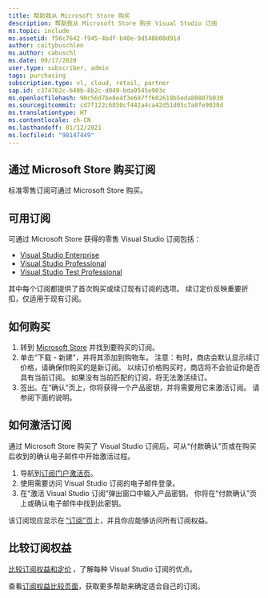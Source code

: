 ```yaml
---
title: 帮助我从 Microsoft Store 购买
description: 帮助我从 Microsoft Store 购买 Visual Studio 订阅
ms.topic: include
ms.assetid: f56c7642-f945-4bdf-b48e-9d548b08d91d
author: caitybuschlen
ms.author: cabuschl
ms.date: 09/17/2020
user.type: subscriber, admin
tags: purchasing
subscription.type: vl, cloud, retail, partner
sap.id: c374762c-640b-8b2c-d049-bda9545e903c
ms.openlocfilehash: 90c56d7be8e4f3e687ff602619b5eda80807b030
ms.sourcegitcommit: cd7f122c6850cf442a4ca42d51d05c7a8fe9038d
ms.translationtype: HT
ms.contentlocale: zh-CN
ms.lasthandoff: 01/12/2021
ms.locfileid: "98147449"
---
```

## <a name="purchase-subscriptions-through-microsoft-store"></a>通过 Microsoft Store 购买订阅 

标准零售订阅可通过 Microsoft Store 购买。  

## <a name="subscriptions-available"></a>可用订阅 

可通过 Microsoft Store 获得的零售 Visual Studio 订阅包括： 

* [Visual Studio Enterprise](https://www.microsoft.com/p/visual-studio-enterprise-subscription/dg7gmgf0dst4?activetab=pivot%3aoverviewtab)
* [Visual Studio Professional](https://www.microsoft.com/p/visual-studio-professional-subscription/dg7gmgf0dst3?activetab=pivot%3aoverviewtab) 
* [Visual Studio Test Professional](https://www.microsoft.com/p/visual-studio-test-professional-subscription/dg7gmgf0dst6?activetab=pivot%3aoverviewtab)

其中每个订阅都提供了首次购买或续订现有订阅的选项。 续订定价反映重要折扣，仅适用于现有订阅。  

## <a name="how-to-purchase"></a>如何购买 

1. 转到 [Microsoft Store](https://www.microsoft.com/store) 并找到要购买的订阅。
1. 单击“下载 - 新建”，并将其添加到购物车。 注意：有时，商店会默认显示续订价格，请确保你购买的是新订阅。 以续订价格购买时，商店将不会验证你是否具有当前订阅。 如果没有当前匹配的订阅，将无法激活续订。
1. 签出。在“确认”页上，你将获得一个产品密钥，并将需要用它来激活订阅。 请参阅下面的说明。 

## <a name="how-to-activate-your-subscription"></a>如何激活订阅 

通过 Microsoft Store 购买了 Visual Studio 订阅后，可从“付款确认”页或在购买后收到的确认电子邮件中开始激活过程。 

1. 导航到[订阅门户激活页](https://my.visualstudio.com/subscriptions/activate)。
1. 使用需要访问 Visual Studio 订阅的电子邮件登录。 
1. 在“激活 Visual Studio 订阅”弹出窗口中输入产品密钥。 你将在“付款确认”页上或确认电子邮件中找到此密钥。 

该订阅现应显示在 [“订阅”页](https://my.visualstudio.com/subscriptions)上，并且你应能够访问所有订阅权益。 

## <a name="compare-subscription-benefits"></a>比较订阅权益

[比较订阅权益和定价](https://visualstudio.microsoft.com/vs/pricing/) ，了解每种 Visual Studio 订阅的优点。 

查看[订阅权益比较页面](https://visualstudio.microsoft.com/vs/benefits/)，获取更多帮助来确定适合自己的订阅。